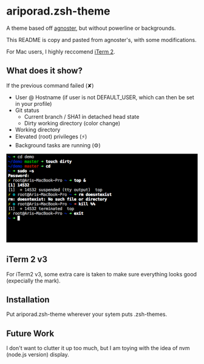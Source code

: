 # ariporad.zsh-theme

A theme based off [agnoster](https://gist.github.com/agnoster/3712874), but
without powerline or backgrounds.

This README is copy and pasted from agnoster's, with some modifications.

For Mac users, I highly reccomend [iTerm 2](https://www.iterm2.com/).

## What does it show?

If the previous command failed (✘)
- User @ Hostname (if user is not DEFAULT_USER, which can then be set in your profile)
- Git status
  - Current branch / SHA1 in detached head state
  - Dirty working directory (color change)
- Working directory
- Elevated (root) privileges (⚡)
- Background tasks are running (⚙)

![Screenshot](https://raw.githubusercontent.com/ariporad/zsh-theme/master/screenshot.png)

## iTerm 2 v3

For iTerm2 v3, some extra care is taken to make sure everything looks good (expecially the mark).

## Installation 

Put ariporad.zsh-theme wherever your sytem puts .zsh-themes.


## Future Work

I don't want to clutter it up too much, but I am toying with the idea of nvm (node.js version) display.
